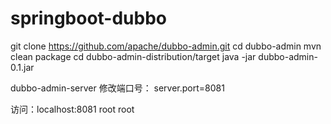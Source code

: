 # springboot-dubbo


git clone https://github.com/apache/dubbo-admin.git
cd dubbo-admin
mvn clean package
cd dubbo-admin-distribution/target
java -jar dubbo-admin-0.1.jar

dubbo-admin-server 修改端口号：
server.port=8081

访问：localhost:8081 root root